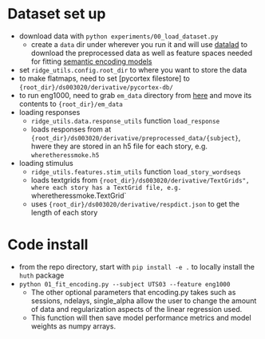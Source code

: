 # Dataset set up
- download data with `python experiments/00_load_dataset.py`
    - create a `data` dir under wherever you run it and will use [datalad](https://github.com/datalad/datalad) to download the preprocessed data as well as feature spaces needed for fitting [semantic encoding models](https://www.nature.com/articles/nature17637)
- set `ridge_utils.config.root_dir` to where you want to store the data
- to make flatmaps, need to set [pycortex filestore] to `{root_dir}/ds003020/derivative/pycortex-db/`
- to run eng1000, need to grab `em_data` directory from [here](https://github.com/HuthLab/deep-fMRI-dataset) and move its contents to `{root_dir}/em_data`
- loading responses
  - `ridge_utils.data.response_utils` function `load_response`
  - loads responses from at `{root_dir}/ds003020/derivative/preprocessed_data/{subject}`, hwere they are stored in an h5 file for each story, e.g. `wheretheressmoke.h5`
- loading stimulus
  - `ridge_utils.features.stim_utils` function `load_story_wordseqs`
  - loads textgrids from `{root_dir}/ds003020/derivative/TextGrids", where each story has a TextGrid file, e.g. `wheretheressmoke.TextGrid`
  - uses `{root_dir}/ds003020/derivative/respdict.json` to get the length of each story

# Code install
- from the repo directory, start with `pip install -e .` to locally install the `huth` package
- `python 01_fit_encoding.py --subject UTS03 --feature eng1000`
    - The other optional parameters that encoding.py takes such as sessions, ndelays, single_alpha allow the user to change the amount of data and regularization aspects of the linear regression used. 
    - This function will then save model performance metrics and model weights as numpy arrays. 